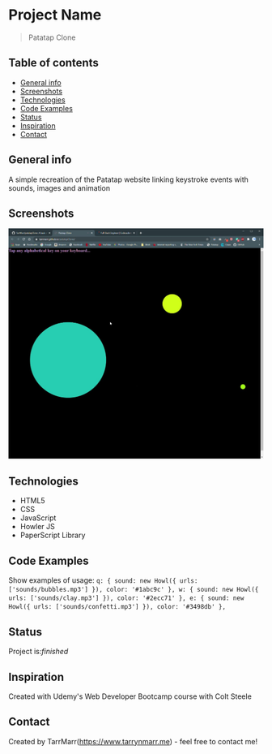 # Project Name
> Patatap Clone

## Table of contents
* [General info](#general-info)
* [Screenshots](#screenshots)
* [Technologies](#technologies)
* [Code Examples](#code-examples)
* [Status](#status)
* [Inspiration](#inspiration)
* [Contact](#contact)

## General info
A simple recreation of the Patatap website linking keystroke events with sounds, images and animation

## Screenshots
![Example screenshot](https://github.com/TarrMarr/patatapClone/blob/main/screengrab_Moment.jpg)

## Technologies
* HTML5
* CSS
* JavaScript
* Howler JS
* PaperScript Library

## Code Examples
Show examples of usage:
`q: {
		sound: new Howl({
  		urls: ['sounds/bubbles.mp3']
		}),
		color: '#1abc9c'
	},
	w: {
		sound: new Howl({
  		urls: ['sounds/clay.mp3']
		}),
		color: '#2ecc71'
	},
	e: {
		sound: new Howl({
  		urls: ['sounds/confetti.mp3']
		}),
		color: '#3498db'
	},`


## Status
Project is:_finished_

## Inspiration
Created with Udemy's Web Developer Bootcamp course with Colt Steele 

## Contact
Created by TarrMarr(https://www.tarrynmarr.me) - feel free to contact me!
